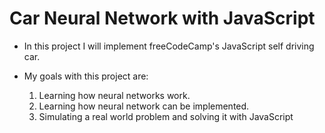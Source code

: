 # Car Neural Network with JavaScript

- In this project I will implement freeCodeCamp's JavaScript self driving car.

- My goals with this project are:
    1. Learning how neural networks work.
    2. Learning how neural network can be implemented.
    3. Simulating a real world problem and solving it with JavaScript
